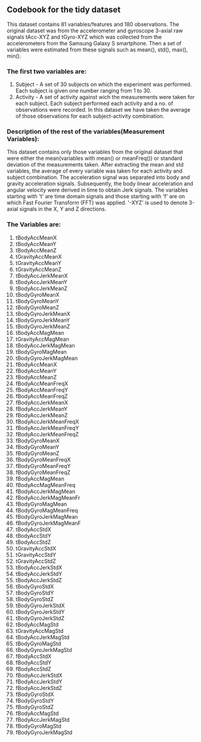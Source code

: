 ## Codebook for the tidy dataset

This dataset contains 81 variables/features and 180 observations. The original dataset was from the accelerometer and gyroscope 3-axial raw signals tAcc-XYZ and tGyro-XYZ which was 
collected from the accelerometers from the Samsung Galaxy S smartphone. Then a set of variables were estimated from these signals such as mean(), std(), max(), min().

### The first two variables are:
1. Subject - A set of 30 subjects on which the experiment was performed. Each subject is given one number ranging from 1 to 30.
2. Activity - A set of activity against wich the measurements were taken for each subject. Each subject performed each activity and a no. of observations were recorded. In 
this dataset we have taken the average of those observations for each subject-activity combination.

### Description of the rest of the variables(Measurement Variables):

This dataset contains only those variables from the original dataset that were either the mean(variables with mean() or meanFreq()) or standard deviation of the measurements taken.
After extracting the mean and std variables, the average of every variable was taken for each activity and subject combination. The acceleration signal was separated into body 
and gravity acceleration signals. Subsequently, the body linear acceleration and angular velocity were derived in time to obtain Jerk signals. The variables starting with 't' are time domain signals
and those starting with 'f' are on which Fast Fourier Transform (FFT) was applied. '-XYZ' is used to denote 3-axial signals in the X, Y and Z directions.

### The Variables are:

1. tBodyAccMeanX
2. tBodyAccMeanY
3. tBodyAccMeanZ
4. tGravityAccMeanX
5. tGravityAccMeanY
6. tGravityAccMeanZ
7. tBodyAccJerkMeanX
8. tBodyAccJerkMeanY
9. tBodyAccJerkMeanZ
10. tBodyGyroMeanX
11. tBodyGyroMeanY
12. tBodyGyroMeanZ
13. tBodyGyroJerkMeanX
14. tBodyGyroJerkMeanY
15. tBodyGyroJerkMeanZ
16. tBodyAccMagMean
17. tGravityAccMagMean
18. tBodyAccJerkMagMean
19. tBodyGyroMagMean
20. tBodyGyroJerkMagMean
21. fBodyAccMeanX
22. fBodyAccMeanY
23. fBodyAccMeanZ
24. fBodyAccMeanFreqX
25. fBodyAccMeanFreqY
26. fBodyAccMeanFreqZ
27. fBodyAccJerkMeanX
28. fBodyAccJerkMeanY
29. fBodyAccJerkMeanZ
30. fBodyAccJerkMeanFreqX
31. fBodyAccJerkMeanFreqY
32. fBodyAccJerkMeanFreqZ
33. fBodyGyroMeanX
34. fBodyGyroMeanY
35. fBodyGyroMeanZ
36. fBodyGyroMeanFreqX
37. fBodyGyroMeanFreqY
38. fBodyGyroMeanFreqZ
39. fBodyAccMagMean
40. fBodyAccMagMeanFreq
41. fBodyAccJerkMagMean
42. fBodyAccJerkMagMeanFr
43. fBodyGyroMagMean
44. fBodyGyroMagMeanFreq
45. fBodyGyroJerkMagMean
46. fBodyGyroJerkMagMeanF
47. tBodyAccStdX
48. tBodyAccStdY
49. tBodyAccStdZ
50. tGravityAccStdX
51. tGravityAccStdY
52. tGravityAccStdZ
53. tBodyAccJerkStdX
54. tBodyAccJerkStdY
55. tBodyAccJerkStdZ
56. tBodyGyroStdX
57. tBodyGyroStdY
58. tBodyGyroStdZ
59. tBodyGyroJerkStdX
60. tBodyGyroJerkStdY
61. tBodyGyroJerkStdZ
62. tBodyAccMagStd
63. tGravityAccMagStd
64. tBodyAccJerkMagStd
65. tBodyGyroMagStd
66. tBodyGyroJerkMagStd
67. fBodyAccStdX
68. fBodyAccStdY
69. fBodyAccStdZ
70. fBodyAccJerkStdX
71. fBodyAccJerkStdY
72. fBodyAccJerkStdZ
73. fBodyGyroStdX
74. fBodyGyroStdY
75. fBodyGyroStdZ
76. fBodyAccMagStd
77. fBodyAccJerkMagStd
78. fBodyGyroMagStd
79. fBodyGyroJerkMagStd